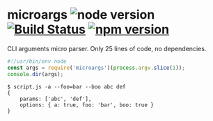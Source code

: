 # microargs ![node version](https://img.shields.io/node/v/microargs.svg) [![Build Status](https://travis-ci.org/pawelgalazka/microargs.svg?branch=master)](https://travis-ci.org/pawelgalazka/microargs) [![npm version](https://badge.fury.io/js/microargs.svg)](https://badge.fury.io/js/microargs)
CLI arguments micro parser. Only 25 lines of code, no dependencies.

``` js
#!/usr/bin/env node
const args = require('microargs')(process.argv.slice(1));
console.dir(args);
```

```
$ script.js -a --foo=bar --boo abc def
{
    params: ['abc', 'def'],
    options: { a: true, foo: 'bar', boo: true }
}
